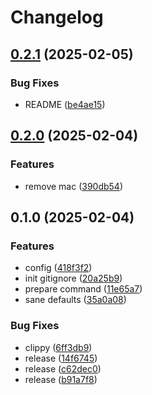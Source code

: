 # Changelog

## [0.2.1](https://github.com/LunchTimeCode/amisane/compare/v0.2.0...v0.2.1) (2025-02-05)


### Bug Fixes

* README ([be4ae15](https://github.com/LunchTimeCode/amisane/commit/be4ae1579828d42d304a12ac1982778dea6bfa44))

## [0.2.0](https://github.com/LunchTimeCode/amisane/compare/v0.1.0...v0.2.0) (2025-02-04)


### Features

* remove mac ([390db54](https://github.com/LunchTimeCode/amisane/commit/390db549299777b8fd511c67f7d8c4b157a13159))

## 0.1.0 (2025-02-04)


### Features

* config ([418f3f2](https://github.com/LunchTimeCode/amisane/commit/418f3f22ef3f73284c4f51eee2cad66a5d7a6f9f))
* init gitignore ([20a25b9](https://github.com/LunchTimeCode/amisane/commit/20a25b918bea0d61bd66e1a4ceb64747f7b80426))
* prepare command ([11e65a7](https://github.com/LunchTimeCode/amisane/commit/11e65a7caa219ba53d0e47edd7fb89747d458d9a))
* sane defaults ([35a0a08](https://github.com/LunchTimeCode/amisane/commit/35a0a088bd9633612d0b9321b9dc51aa573cfa58))


### Bug Fixes

* clippy ([6ff3db9](https://github.com/LunchTimeCode/amisane/commit/6ff3db983f39759dc2b55524507ddbcd5927e2c3))
* release ([14f6745](https://github.com/LunchTimeCode/amisane/commit/14f67451c5aefbe0ce4e1b7fda7eb26eb57dce6a))
* release ([c62dec0](https://github.com/LunchTimeCode/amisane/commit/c62dec0eb68a08a9016d74d9f29e49b763fe5750))
* release ([b91a7f8](https://github.com/LunchTimeCode/amisane/commit/b91a7f8b5abfcb501bce171028052dc82c0ec150))
